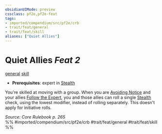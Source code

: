 ```yaml
---
obsidianUIMode: preview
cssclass: pf2e,pf2e-feat
tags:
- imported/compendium/src/pf2e/crb
- trait/feat/general
- trait/feat/skill
aliases: ["Quiet Allies"]
---
```

# Quiet Allies  *Feat 2*  
[general](general.md)  [skill](skill.md)  

- **Prerequisites**: expert in [Stealth](../skills.md#Stealth)

You're skilled at moving with a group. When you are [Avoiding Notice](avoid-notice.md) and your allies [Follow the Expert](follow-the-expert.md), you and those allies can roll a single [Stealth](../skills.md#Stealth) check, using the lowest modifier, instead of rolling separately. This doesn't apply for initiative rolls.

*Source: Core Rulebook p. 265*  
%% #imported/compendium/src/pf2e/crb #trait/feat/general #trait/feat/skill %%